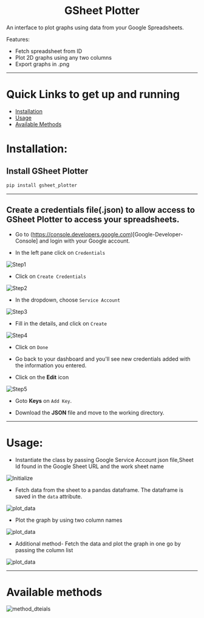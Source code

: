 <h1 style="text-align:center;">GSheet Plotter</h1>

An interface to plot graphs using data from your Google Spreadsheets.

Features:

- Fetch spreadsheet from ID
- Plot 2D graphs using any two columns
- Export graphs in .png

---

# Quick Links to get up and running
- [Installation](#Installation)
- [Usage](#Usage)
- [Available Methods](#Available-methods)


# Installation:
## Install GSheet Plotter
```sh
pip install gsheet_plotter
```
---
## Create a credentials file(.json) to allow access to GSheet Plotter to access your spreadsheets.
- Go to (https://console.developers.google.com)[Google-Developer-Console] and login with your Google account.

- In the left pane click on ```Credentials```

![Step1](https://iili.io/3nHAZX.png)

- Click on ```Create Credentials```

![Step2](https://iili.io/3nIqMv.png)
- In the dropdown, choose ```Service Account```

![Step3](https://iili.io/3nIslp.png)

- Fill in the details, and click on ```Create```

![Step4](https://iili.io/3nIpxs.png)

- Click on ```Done```

- Go back to your dashboard and you'll see new credentials added with the information you entered.

- Click on the <strong>Edit</strong> icon

![Step5](https://iili.io/3nTqbe.png)

- Goto <strong>Keys</strong> on ```Add Key```.

- Download the <strong>JSON</strong> file and move to the working directory.

---
# Usage:

  - Instantiate the class by passing Google Service Account json file,Sheet Id found in the Google Sheet URL and the work sheet name

![Initialize](https://iili.io/3nTwIn.png)

  - Fetch data from the sheet to a pandas dataframe. The dataframe is saved in the ```data``` attribute.
  
![plot_data](https://iili.io/3nuw8B.png)

  - Plot the graph by using two column names
 
![plot_data](https://iili.io/3nABPj.png)

  - Additional method- Fetch the data and plot the graph in one go by passing the column list 
 
![plot_data](https://iili.io/3n5Jj9.png)

---
# Available methods 

![method_dteials](https://iili.io/3nc5xI.png)











